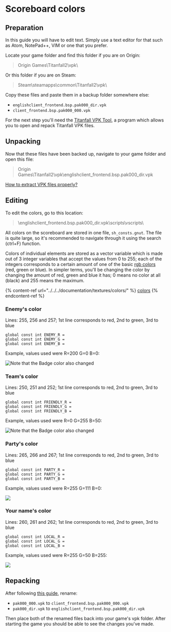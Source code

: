 # Scoreboard colors

## Preparation

In this guide you will have to edit text. Simply use a text editor for that such as Atom, NotePad++, VIM or one that you prefer.

Locate your game folder and find this folder if you are on Origin:

> Origin Games\Titanfall2\vpk\\

Or this folder if you are on Steam:

> Steam\steamapps\common\Titanfall2\vpk\\

Copy these files and paste them in a backup folder somewhere else:

* `englishclient_frontend.bsp.pak000_dir.vpk`
* `client_frontend.bsp.pak000_000.vpk`

For the next step you'll need the [Titanfall VPK Tool](https://noskill.gitbook.io/titanfall2/how-to-start-modding/modding-tools), a program which allows you to open and repack Titanfall VPK files.&#x20;

## Unpacking <a href="#unpacking" id="unpacking"></a>

Now that these files have been backed up, navigate to your game folder and open this file:

> &#x20;Origin Games\Titanfall2\vpk\englishclient\_frontend.bsp.pak000\_dir.vpk

​[How to extract VPK files properly?](https://noskill.gitbook.io/titanfall2/how-to-start-modding/how-to-backup-extract-and-repack)​

## Editing

To edit the colors, go to this location:

> \englishclient\_frontend.bsp.pak000\_dir.vpk\scripts\vscripts\\

All colors on the scoreboard are stored in one file, `sh_consts.gnut`. The file is quite large, so it's recommended to navigate through it using the search (ctrl+F) function.

Colors of individual elements are stored as a vector variable which is made out of 3 integer variables that accept the values from 0 to 255; each of the integers corresponds to a certain amount of one of the basic [rgb colors ](https://noskill.gitbook.io/titanfall2/information/textures/colors#rgb)(red, green or blue). In simpler terms, you'll be changing the color by changing the amount of red, green and blue it has; 0 means no color at all (black) and 255 means the maximum.

{% content-ref url="../../../documentation/textures/colors/" %}
[colors](../../../documentation/textures/colors/)
{% endcontent-ref %}

### Enemy's color

Lines: 255, 256 and 257; 1st line corresponds to red, 2nd to green,  3rd to blue

```
global const int ENEMY_R = 
global const int ENEMY_G = 
global const int ENEMY_B = 
```

Example, values used were R=200 G=0 B=0:

![Note that the Badge color also changed](../../../.gitbook/assets/enemies.png)

### Team's color

Lines: 250, 251 and 252; 1st line corresponds to red, 2nd to green,  3rd to blue

```
global const int FRIENDLY_R = 
global const int FRIENDLY_G = 
global const int FRIENDLY_B = 
```

Example, values used were R=0 G=255 B=50:

![Note that the Badge color also changed](../../../.gitbook/assets/team.png)

### Party's color

Lines: 265, 266 and 267; 1st line corresponds to red, 2nd to green,  3rd to blue

```
global const int PARTY_R = 
global const int PARTY_G = 
global const int PARTY_B = 
```

Example, values used were R=255 G=111 B=0:

![](../../../.gitbook/assets/party.png)

### Your name's color

Lines: 260, 261 and 262; 1st line corresponds to red, 2nd to green,  3rd to blue

```
global const int LOCAL_R = 
global const int LOCAL_G = 
global const int LOCAL_B = 
```

Example, values used were R=255 G=50 B=255:

![](../../../.gitbook/assets/local.png)

## Repacking <a href="#repacking" id="repacking"></a>

After following [this guide](https://noskill.gitbook.io/titanfall2/how-to-start-modding/how-to-backup-extract-and-repack), rename:

* `pak000_000.vpk` to `client_frontend.bsp.pak000_000.vpk`
* `pak000_dir.vpk` to `englishclient_frontend.bsp.pak000_dir.vpk`

Then place both of the renamed files back into your game's vpk folder. After starting the game you should be able to see the changes you've made.
